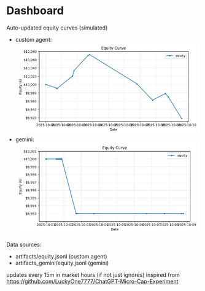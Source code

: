 # Dashboard

Auto-updated equity curves (simulated)

- custom agent: ![Equity Curve](artifacts/equity.png?v=807b560)
- gemini: ![Equity Curve (Gemini)](artifacts_gemini/equity.png?v=807b560)

Data sources:
- artifacts/equity.jsonl (custom agent)
- artifacts_gemini/equity.jsonl (gemini)

updates every 15m in market hours (if not just ignores)
inspired from https://github.com/LuckyOne7777/ChatGPT-Micro-Cap-Experiment